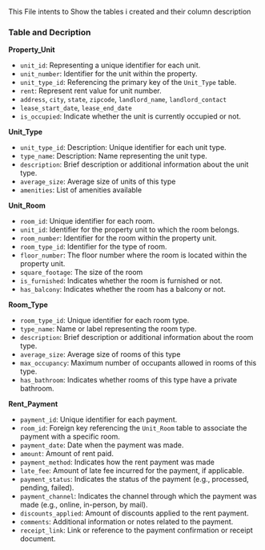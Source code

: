 This File intents to Show the tables i created and their column description 



### Table and Decription ###

**Property_Unit**
- `unit_id`: Representing a unique identifier for each unit.
- `unit_number`: Identifier for the unit within the property.
- `unit_type_id`: Referencing the primary key of the `Unit_Type` table.
- `rent`: Represent rent value for unit number.
- `address`, `city`, `state`, `zipcode`, `landlord_name`, `landlord_contact`
- `lease_start_date`, `lease_end_date`
- `is_occupied`: Indicate whether the unit is currently occupied or not.


**Unit_Type**
- `unit_type_id`: Description: Unique identifier for each unit type.
- `type_name`: Description: Name representing the unit type.
- `description`: Brief description or additional information about the unit type.
- `average_size`: Average size of units of this type
- `amenities`: List of amenities available

**Unit_Room**
- `room_id`: Unique identifier for each room.
- `unit_id`: Identifier for the property unit to which the room belongs.
- `room_number`:  Identifier for the room within the property unit.
- `room_type_id`: Identifier for the type of room.
- `floor_number`: The floor number where the room is located within the property unit.
- `square_footage`: The size of the room 
- `is_furnished`: Indicates whether the room is furnished or not.
- `has_balcony`: Indicates whether the room has a balcony or not.

**Room_Type**
- `room_type_id`: Unique identifier for each room type.
- `type_name`: Name or label representing the room type.
- `description`: Brief description or additional information about the room type.
- `average_size`: Average size of rooms of this type
- `max_occupancy`: Maximum number of occupants allowed in rooms of this type.
- `has_bathroom`: Indicates whether rooms of this type have a private bathroom.


**Rent_Payment**
- `payment_id`: Unique identifier for each payment.
- `room_id`: Foreign key referencing the `Unit_Room` table to associate the payment with a specific room.
- `payment_date`: Date when the payment was made.
- `amount`: Amount of rent paid.
- `payment_method`: Indicates how the rent payment was made 
- `late_fee`: Amount of late fee incurred for the payment, if applicable.
- `payment_status`: Indicates the status of the payment (e.g., processed, pending, failed).
- `payment_channel`: Indicates the channel through which the payment was made (e.g., online, in-person, by mail).
- `discounts_applied`: Amount of discounts applied to the rent payment.
- `comments`: Additional information or notes related to the payment.
- `receipt_link`: Link or reference to the payment confirmation or receipt document.